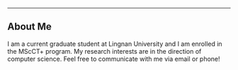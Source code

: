 ---
About Me
------
I am a current graduate student at Lingnan University and I am enrolled in the MScCT+ program. My research interests are in the direction of computer science. Feel free to communicate with me via email or phone!
